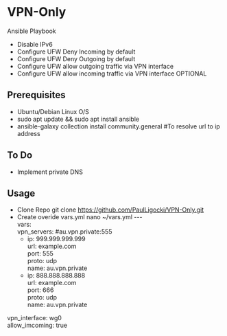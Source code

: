 # VPN-Only
Ansible Playbook
* Disable IPv6
* Configure UFW Deny Incoming by default
* Configure UFW Deny Outgoing by default
* Configure UFW allow outgoing traffic via VPN interface
* Configure UFW allow incoming traffic via VPN interface OPTIONAL
## Prerequisites
* Ubuntu/Debian Linux O/S
* sudo apt update && sudo apt install ansible
* ansible-galaxy collection install community.general #To resolve url to ip address
## To Do
* Implement private DNS
## Usage
* Clone Repo
git clone https://github.com/PaulLigocki/VPN-Only.git
* Create overide vars.yml
nano ~/vars.yml
---\
  vars:\
    vpn_servers: #au.vpn.private:555
    - ip: 999.999.999.999\
      url: example.com\
      port: 555\
      proto: udp\
      name: au.vpn.private
    - ip: 888.888.888.888\
      url: example.com\
      port: 666\
      proto: udp\
      name: au.vpn.private

vpn_interface: wg0\
allow_imcoming: true
